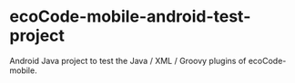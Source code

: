 # ecoCode-mobile-android-test-project
Android Java project to test the Java / XML / Groovy plugins of ecoCode-mobile.
